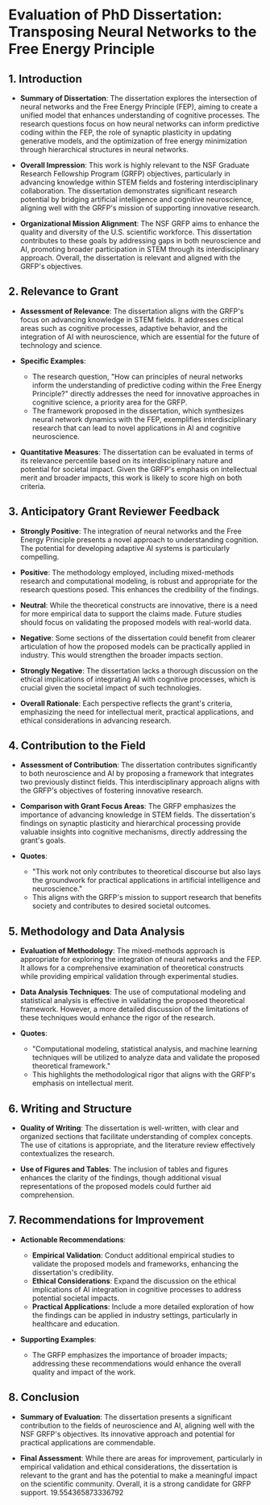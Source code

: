 # Evaluation of PhD Dissertation: Transposing Neural Networks to the Free Energy Principle

## 1. Introduction

- **Summary of Dissertation**: The dissertation explores the intersection of neural networks and the Free Energy Principle (FEP), aiming to create a unified model that enhances understanding of cognitive processes. The research questions focus on how neural networks can inform predictive coding within the FEP, the role of synaptic plasticity in updating generative models, and the optimization of free energy minimization through hierarchical structures in neural networks.

- **Overall Impression**: This work is highly relevant to the NSF Graduate Research Fellowship Program (GRFP) objectives, particularly in advancing knowledge within STEM fields and fostering interdisciplinary collaboration. The dissertation demonstrates significant research potential by bridging artificial intelligence and cognitive neuroscience, aligning well with the GRFP's mission of supporting innovative research.

- **Organizational Mission Alignment**: The NSF GRFP aims to enhance the quality and diversity of the U.S. scientific workforce. This dissertation contributes to these goals by addressing gaps in both neuroscience and AI, promoting broader participation in STEM through its interdisciplinary approach. Overall, the dissertation is relevant and aligned with the GRFP's objectives.

## 2. Relevance to Grant

- **Assessment of Relevance**: The dissertation aligns with the GRFP's focus on advancing knowledge in STEM fields. It addresses critical areas such as cognitive processes, adaptive behavior, and the integration of AI with neuroscience, which are essential for the future of technology and science.

- **Specific Examples**:
  - The research question, "How can principles of neural networks inform the understanding of predictive coding within the Free Energy Principle?" directly addresses the need for innovative approaches in cognitive science, a priority area for the GRFP.
  - The framework proposed in the dissertation, which synthesizes neural network dynamics with the FEP, exemplifies interdisciplinary research that can lead to novel applications in AI and cognitive neuroscience.

- **Quantitative Measures**: The dissertation can be evaluated in terms of its relevance percentile based on its interdisciplinary nature and potential for societal impact. Given the GRFP's emphasis on intellectual merit and broader impacts, this work is likely to score high on both criteria.

## 3. Anticipatory Grant Reviewer Feedback

- **Strongly Positive**: The integration of neural networks and the Free Energy Principle presents a novel approach to understanding cognition. The potential for developing adaptive AI systems is particularly compelling.
  
- **Positive**: The methodology employed, including mixed-methods research and computational modeling, is robust and appropriate for the research questions posed. This enhances the credibility of the findings.
  
- **Neutral**: While the theoretical constructs are innovative, there is a need for more empirical data to support the claims made. Future studies should focus on validating the proposed models with real-world data.

- **Negative**: Some sections of the dissertation could benefit from clearer articulation of how the proposed models can be practically applied in industry. This would strengthen the broader impacts section.

- **Strongly Negative**: The dissertation lacks a thorough discussion on the ethical implications of integrating AI with cognitive processes, which is crucial given the societal impact of such technologies.

- **Overall Rationale**: Each perspective reflects the grant's criteria, emphasizing the need for intellectual merit, practical applications, and ethical considerations in advancing research.

## 4. Contribution to the Field

- **Assessment of Contribution**: The dissertation contributes significantly to both neuroscience and AI by proposing a framework that integrates two previously distinct fields. This interdisciplinary approach aligns with the GRFP's objectives of fostering innovative research.

- **Comparison with Grant Focus Areas**: The GRFP emphasizes the importance of advancing knowledge in STEM fields. The dissertation's findings on synaptic plasticity and hierarchical processing provide valuable insights into cognitive mechanisms, directly addressing the grant's goals.

- **Quotes**: 
  - "This work not only contributes to theoretical discourse but also lays the groundwork for practical applications in artificial intelligence and neuroscience."
  - This aligns with the GRFP's mission to support research that benefits society and contributes to desired societal outcomes.

## 5. Methodology and Data Analysis

- **Evaluation of Methodology**: The mixed-methods approach is appropriate for exploring the integration of neural networks and the FEP. It allows for a comprehensive examination of theoretical constructs while providing empirical validation through experimental studies.

- **Data Analysis Techniques**: The use of computational modeling and statistical analysis is effective in validating the proposed theoretical framework. However, a more detailed discussion of the limitations of these techniques would enhance the rigor of the research.

- **Quotes**: 
  - "Computational modeling, statistical analysis, and machine learning techniques will be utilized to analyze data and validate the proposed theoretical framework."
  - This highlights the methodological rigor that aligns with the GRFP's emphasis on intellectual merit.

## 6. Writing and Structure

- **Quality of Writing**: The dissertation is well-written, with clear and organized sections that facilitate understanding of complex concepts. The use of citations is appropriate, and the literature review effectively contextualizes the research.

- **Use of Figures and Tables**: The inclusion of tables and figures enhances the clarity of the findings, though additional visual representations of the proposed models could further aid comprehension.

## 7. Recommendations for Improvement

- **Actionable Recommendations**:
  - **Empirical Validation**: Conduct additional empirical studies to validate the proposed models and frameworks, enhancing the dissertation's credibility.
  - **Ethical Considerations**: Expand the discussion on the ethical implications of AI integration in cognitive processes to address potential societal impacts.
  - **Practical Applications**: Include a more detailed exploration of how the findings can be applied in industry settings, particularly in healthcare and education.

- **Supporting Examples**: 
  - The GRFP emphasizes the importance of broader impacts; addressing these recommendations would enhance the overall quality and impact of the work.

## 8. Conclusion

- **Summary of Evaluation**: The dissertation presents a significant contribution to the fields of neuroscience and AI, aligning well with the NSF GRFP's objectives. Its innovative approach and potential for practical applications are commendable.

- **Final Assessment**: While there are areas for improvement, particularly in empirical validation and ethical considerations, the dissertation is relevant to the grant and has the potential to make a meaningful impact on the scientific community. Overall, it is a strong candidate for GRFP support. 19.554365873336792